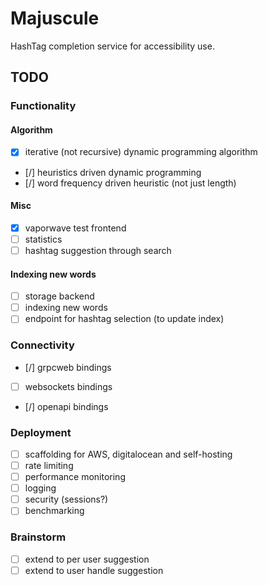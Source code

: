 # Majuscule

HashTag completion service for accessibility use.

## TODO

### Functionality

#### Algorithm

- [x] iterative (not recursive) dynamic programming algorithm
- [/] heuristics driven dynamic programming
- [/] word frequency driven heuristic (not just length)

#### Misc 

- [x] vaporwave test frontend
- [ ] statistics
- [ ] hashtag suggestion through search 

#### Indexing new words

- [ ] storage backend
- [ ] indexing new words
- [ ] endpoint for hashtag selection (to update index)

### Connectivity

- [/] grpcweb bindings
- [ ] websockets bindings
- [/] openapi bindings

### Deployment

- [ ] scaffolding for AWS, digitalocean and self-hosting
- [ ] rate limiting
- [ ] performance monitoring
- [ ] logging
- [ ] security (sessions?)
- [ ] benchmarking

### Brainstorm

- [ ] extend to per user suggestion
- [ ] extend to user handle suggestion
